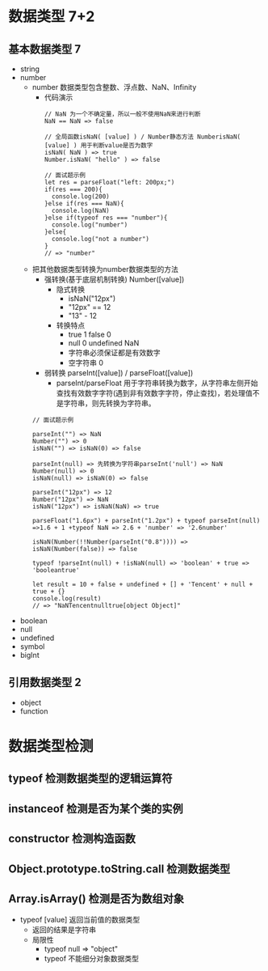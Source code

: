 # 数据类型 7+2
## 基本数据类型 7
- string
- number
  - number 数据类型包含整数、浮点数、NaN、Infinity
    - 代码演示
      ```
      // NaN 为一个不确定量，所以一般不使用NaN来进行判断
      NaN == NaN => false
      ```
      ```
      // 全局函数isNaN( [value] ) / Number静态方法 NumberisNaN( [value] ) 用于判断value是否为数字
      isNaN( NaN ) => true
      Number.isNaN( "hello" ) => false
      ```
      ```
      // 面试题示例
      let res = parseFloat("left: 200px;")
      if(res === 200){
        console.log(200)
      }else if(res === NaN){
        console.log(NaN)
      }else if(typeof res === "number"){
        console.log("number")
      }else{
        console.log("not a number")
      }
      // => "number"
      ```
  - 把其他数据类型转换为number数据类型的方法
    - 强转换(基于底层机制转换) Number([value])
      - 隐式转换
        - isNaN("12px")
        - "12px" == 12
        - "13" - 12
      - 转换特点
        - true 1 false 0
        - null 0 undefined NaN
        - 字符串必须保证都是有效数字
        - 空字符串 0
    - 弱转换 parseInt([value]) / parseFloat([value])
      - parseInt/parseFloat 用于字符串转换为数字，从字符串左侧开始查找有效数字字符(遇到非有效数字字符，停止查找)，若处理值不是字符串，则先转换为字符串。
    ```
    // 面试题示例

    parseInt("") => NaN
    Number("") => 0
    isNaN("") => isNaN(0) => false

    parseInt(null) => 先转换为字符串parseInt('null') => NaN
    Number(null) => 0
    isNaN(null) => isNaN(0) => false

    parseInt("12px") => 12
    Number("12px") => NaN
    isNaN("12px") => isNaN(NaN) => true

    parseFloat("1.6px") + parseInt("1.2px") + typeof parseInt(null) =>1.6 + 1 +typeof NaN => 2.6 + 'number' => '2.6number'

    isNaN(Number(!!Number(parseInt("0.8")))) => isNaN(Number(false)) => false

    typeof !parseInt(null) + !isNaN(null) => 'boolean' + true => 'booleantrue'
    ```
    ```
    let result = 10 + false + undefined + [] + 'Tencent' + null + true + {}
    console.log(result)
    // => "NaNTencentnulltrue[object Object]"
    ```
- boolean
- null
- undefined
- symbol
- bigInt
## 引用数据类型 2
- object
- function

# 数据类型检测
## typeof 检测数据类型的逻辑运算符
## instanceof 检测是否为某个类的实例
## constructor 检测构造函数
## Object.prototype.toString.call 检测数据类型
## Array.isArray() 检测是否为数组对象

- typeof [value] 返回当前值的数据类型
  - 返回的结果是字符串
  - 局限性
    - typeof null => "object"
    - typeof 不能细分对象数据类型